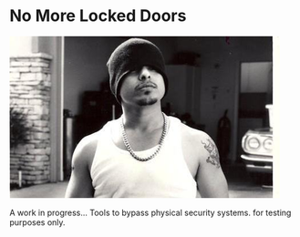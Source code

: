 # No More Locked Doors
 
![](BzCq-HnIYAAzZ9-.jpg)


A work in progress... Tools to bypass physical security systems. for testing purposes only. 
